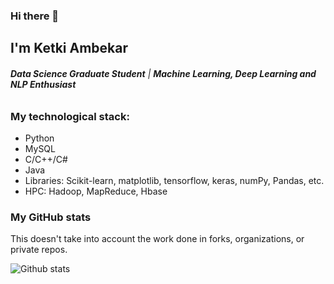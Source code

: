 ### Hi there 👋

## I'm Ketki Ambekar
###### ***Data Science Graduate Student*** | ***Machine Learning, Deep Learning and NLP Enthusiast***

### My technological stack:

* Python
* MySQL
* C/C++/C#
* Java
* Libraries: Scikit-learn, matplotlib, tensorflow, keras, numPy, Pandas, etc. 
* HPC: Hadoop, MapReduce, Hbase

### My GitHub stats

This doesn't take into account the work done in forks, organizations, or private repos.

![Github stats](https://github-readme-stats.vercel.app/api?username=kambekar&show_icons=true)
